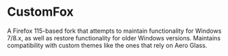 # CustomFox
A Firefox 115-based fork that attempts to maintain functionality for Windows 7/8.x, as well as restore functionality for older Windows versions. Maintains compatibility with custom themes like the ones that rely on Aero Glass.
